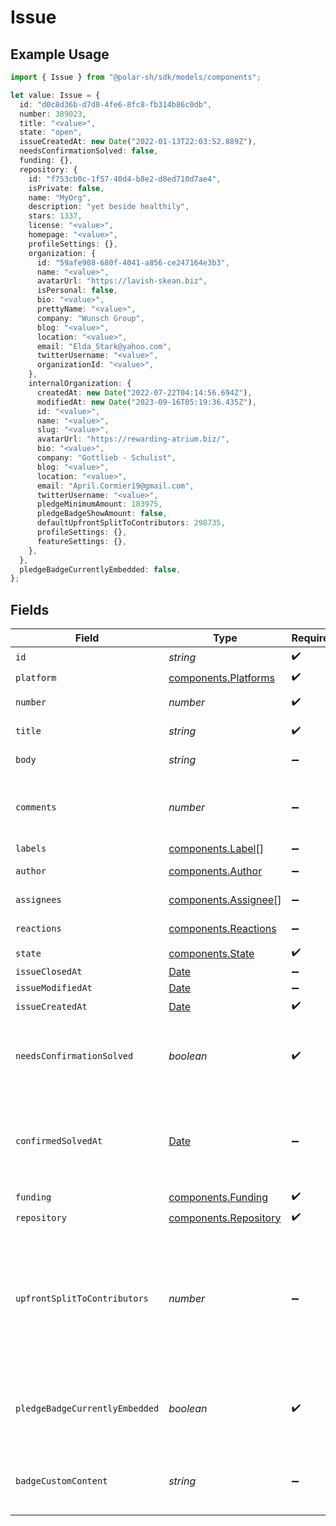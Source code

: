 # Issue

## Example Usage

```typescript
import { Issue } from "@polar-sh/sdk/models/components";

let value: Issue = {
  id: "d0c8d36b-d7d8-4fe6-8fc8-fb314b86c0db",
  number: 389023,
  title: "<value>",
  state: "open",
  issueCreatedAt: new Date("2022-01-13T22:03:52.889Z"),
  needsConfirmationSolved: false,
  funding: {},
  repository: {
    id: "f753cb0c-1f57-40d4-b8e2-d8ed710d7ae4",
    isPrivate: false,
    name: "MyOrg",
    description: "yet beside healthily",
    stars: 1337,
    license: "<value>",
    homepage: "<value>",
    profileSettings: {},
    organization: {
      id: "59afe908-680f-4041-a856-ce247164e3b3",
      name: "<value>",
      avatarUrl: "https://lavish-skean.biz",
      isPersonal: false,
      bio: "<value>",
      prettyName: "<value>",
      company: "Wunsch Group",
      blog: "<value>",
      location: "<value>",
      email: "Elda_Stark@yahoo.com",
      twitterUsername: "<value>",
      organizationId: "<value>",
    },
    internalOrganization: {
      createdAt: new Date("2022-07-22T04:14:56.694Z"),
      modifiedAt: new Date("2023-09-16T05:19:36.435Z"),
      id: "<value>",
      name: "<value>",
      slug: "<value>",
      avatarUrl: "https://rewarding-atrium.biz/",
      bio: "<value>",
      company: "Gottlieb - Schulist",
      blog: "<value>",
      location: "<value>",
      email: "April.Cormier19@gmail.com",
      twitterUsername: "<value>",
      pledgeMinimumAmount: 183975,
      pledgeBadgeShowAmount: false,
      defaultUpfrontSplitToContributors: 298735,
      profileSettings: {},
      featureSettings: {},
    },
  },
  pledgeBadgeCurrentlyEmbedded: false,
};
```

## Fields

| Field                                                                                                         | Type                                                                                                          | Required                                                                                                      | Description                                                                                                   |
| ------------------------------------------------------------------------------------------------------------- | ------------------------------------------------------------------------------------------------------------- | ------------------------------------------------------------------------------------------------------------- | ------------------------------------------------------------------------------------------------------------- |
| `id`                                                                                                          | *string*                                                                                                      | :heavy_check_mark:                                                                                            | N/A                                                                                                           |
| `platform`                                                                                                    | [components.Platforms](../../models/components/platforms.md)                                                  | :heavy_check_mark:                                                                                            | N/A                                                                                                           |
| `number`                                                                                                      | *number*                                                                                                      | :heavy_check_mark:                                                                                            | GitHub #number                                                                                                |
| `title`                                                                                                       | *string*                                                                                                      | :heavy_check_mark:                                                                                            | GitHub issue title                                                                                            |
| `body`                                                                                                        | *string*                                                                                                      | :heavy_minus_sign:                                                                                            | GitHub issue body                                                                                             |
| `comments`                                                                                                    | *number*                                                                                                      | :heavy_minus_sign:                                                                                            | Number of GitHub comments made on the issue                                                                   |
| `labels`                                                                                                      | [components.Label](../../models/components/label.md)[]                                                        | :heavy_minus_sign:                                                                                            | N/A                                                                                                           |
| `author`                                                                                                      | [components.Author](../../models/components/author.md)                                                        | :heavy_minus_sign:                                                                                            | GitHub author                                                                                                 |
| `assignees`                                                                                                   | [components.Assignee](../../models/components/assignee.md)[]                                                  | :heavy_minus_sign:                                                                                            | GitHub assignees                                                                                              |
| `reactions`                                                                                                   | [components.Reactions](../../models/components/reactions.md)                                                  | :heavy_minus_sign:                                                                                            | GitHub reactions                                                                                              |
| `state`                                                                                                       | [components.State](../../models/components/state.md)                                                          | :heavy_check_mark:                                                                                            | N/A                                                                                                           |
| `issueClosedAt`                                                                                               | [Date](https://developer.mozilla.org/en-US/docs/Web/JavaScript/Reference/Global_Objects/Date)                 | :heavy_minus_sign:                                                                                            | N/A                                                                                                           |
| `issueModifiedAt`                                                                                             | [Date](https://developer.mozilla.org/en-US/docs/Web/JavaScript/Reference/Global_Objects/Date)                 | :heavy_minus_sign:                                                                                            | N/A                                                                                                           |
| `issueCreatedAt`                                                                                              | [Date](https://developer.mozilla.org/en-US/docs/Web/JavaScript/Reference/Global_Objects/Date)                 | :heavy_check_mark:                                                                                            | N/A                                                                                                           |
| `needsConfirmationSolved`                                                                                     | *boolean*                                                                                                     | :heavy_check_mark:                                                                                            | If a maintainer needs to mark this issue as solved                                                            |
| `confirmedSolvedAt`                                                                                           | [Date](https://developer.mozilla.org/en-US/docs/Web/JavaScript/Reference/Global_Objects/Date)                 | :heavy_minus_sign:                                                                                            | If this issue has been marked as confirmed solved through Polar                                               |
| `funding`                                                                                                     | [components.Funding](../../models/components/funding.md)                                                      | :heavy_check_mark:                                                                                            | N/A                                                                                                           |
| `repository`                                                                                                  | [components.Repository](../../models/components/repository.md)                                                | :heavy_check_mark:                                                                                            | N/A                                                                                                           |
| `upfrontSplitToContributors`                                                                                  | *number*                                                                                                      | :heavy_minus_sign:                                                                                            | Share of rewrads that will be rewarded to contributors of this issue. A number between 0 and 100 (inclusive). |
| `pledgeBadgeCurrentlyEmbedded`                                                                                | *boolean*                                                                                                     | :heavy_check_mark:                                                                                            | If this issue currently has the Polar badge SVG embedded                                                      |
| `badgeCustomContent`                                                                                          | *string*                                                                                                      | :heavy_minus_sign:                                                                                            | Optional custom badge SVG promotional content                                                                 |